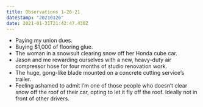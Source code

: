 ```yaml
---
title: Observations 1-26-21
datestamp: "20210126"
date: 2021-01-31T21:42:47.430Z
---
```

- Paying my union dues.
- Buying $1,000 of flooring glue.
- The woman in a snowsuit clearing snow off her Honda cube car.
- Jason and me rewarding ourselves with a new, heavy-duty air compressor hose for four months of studio renovation work.
- The huge, gong-like blade mounted on a concrete cutting service’s trailer.
- Feeling ashamed to admit I’m one of those people who doesn’t clear snow off the roof of their car, opting to let it fly off the roof. Ideally not in front of other drivers.